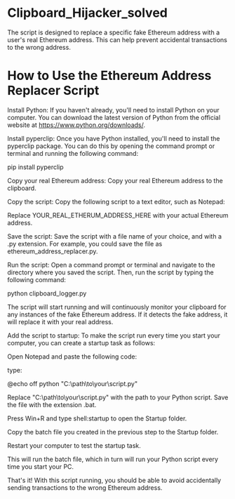 # Clipboard_Hijacker_solved
 The script is designed to replace a specific fake Ethereum address with a user's real Ethereum address. This can help prevent accidental transactions to the wrong address.
 
 # How to Use the Ethereum Address Replacer Script
Install Python: If you haven't already, you'll need to install Python on your computer. You can download the latest version of Python from the official website at https://www.python.org/downloads/.

Install pyperclip: Once you have Python installed, you'll need to install the pyperclip package. You can do this by opening the command prompt or terminal and running the following command:

pip install pyperclip


Copy your real Ethereum address: Copy your real Ethereum address to the clipboard.

Copy the script: Copy the following script to a text editor, such as Notepad:

Replace YOUR_REAL_ETHERUM_ADDRESS_HERE with your actual Ethereum address.

Save the script: Save the script with a file name of your choice, and with a .py extension. For example, you could save the file as ethereum_address_replacer.py.

Run the script: Open a command prompt or terminal and navigate to the directory where you saved the script. Then, run the script by typing the following command:

python clipboard_logger.py

The script will start running and will continuously monitor your clipboard for any instances of the fake Ethereum address. If it detects the fake address, it will replace it with your real address.

Add the script to startup: To make the script run every time you start your computer, you can create a startup task as follows:

Open Notepad and paste the following code:

type:

@echo off
python "C:\path\to\your\script.py"

Replace "C:\path\to\your\script.py" with the path to your Python script. Save the file with the extension .bat.

Press Win+R and type shell:startup to open the Startup folder.

Copy the batch file you created in the previous step to the Startup folder.

Restart your computer to test the startup task.

This will run the batch file, which in turn will run your Python script every time you start your PC.

That's it! With this script running, you should be able to avoid accidentally sending transactions to the wrong Ethereum address.

